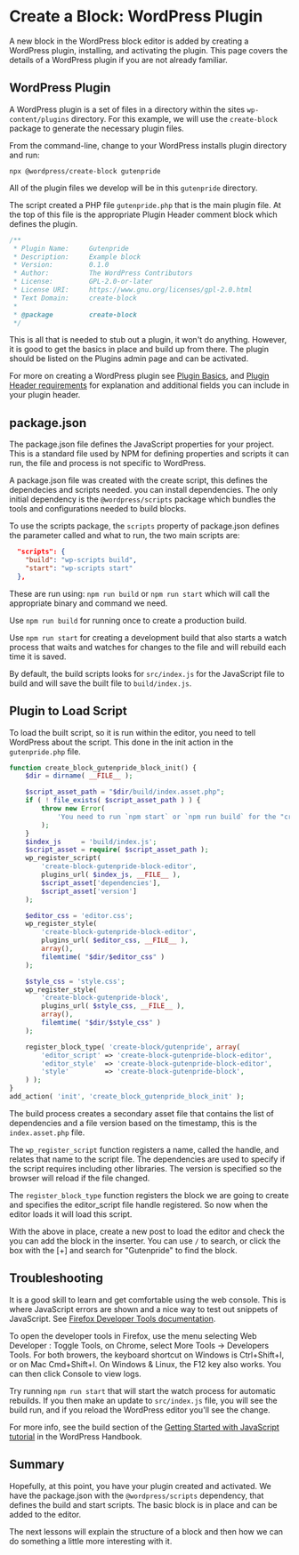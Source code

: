 # Create a Block: WordPress Plugin

A new block in the WordPress block editor is added by creating a WordPress plugin, installing, and activating the plugin. This page covers the details of a WordPress plugin if you are not already familiar.

## WordPress Plugin

A WordPress plugin is a set of files in a directory within the sites `wp-content/plugins` directory. For this example, we will use the `create-block` package to generate the necessary plugin files.

From the command-line, change to your WordPress installs plugin directory and run:

```
npx @wordpress/create-block gutenpride
```

All of the plugin files we develop will be in this `gutenpride` directory.

The script created a PHP file `gutenpride.php` that is the main plugin file. At the top of this file is the appropriate Plugin Header comment block which defines the plugin.

```php
/**
 * Plugin Name:     Gutenpride
 * Description:     Example block
 * Version:         0.1.0
 * Author:          The WordPress Contributors
 * License:         GPL-2.0-or-later
 * License URI:     https://www.gnu.org/licenses/gpl-2.0.html
 * Text Domain:     create-block
 *
 * @package         create-block
 */
```

This is all that is needed to stub out a plugin, it won't do anything. However, it is good to get the basics in place and build up from there. The plugin should be listed on the Plugins admin page and can be activated.

For more on creating a WordPress plugin see [Plugin Basics](https://developer.wordpress.org/plugins/plugin-basics/), and [Plugin Header requirements](https://developer.wordpress.org/plugins/plugin-basics/header-requirements/) for explanation and additional fields you can include in your plugin
header.

## package.json

The package.json file defines the JavaScript properties for your project. This is a standard file used by NPM for defining properties and scripts it can run, the file and process is not specific to WordPress.

A package.json file was created with the create script, this defines the dependecies and scripts needed. you can install dependencies. The only initial dependency is the `@wordpress/scripts` package which bundles the tools and configurations needed to build blocks.

To use the scripts package, the `scripts` property of package.json defines the parameter called and what to run, the two main scripts are:

```json
  "scripts": {
    "build": "wp-scripts build",
    "start": "wp-scripts start"
  },
```

These are run using: `npm run build` or `npm run start` which will call the appropriate binary and command we need.

Use `npm run build` for running once to create a production build.

Use `npm run start` for creating a development build that also starts a watch process that waits and watches for changes to the file and will rebuild each time it is saved.

By default, the build scripts looks for `src/index.js` for the JavaScript file to build and will save the built file to `build/index.js`.

## Plugin to Load Script

To load the built script, so it is run within the editor, you need to tell WordPress about the script. This done in the init action in the `gutenpride.php` file.

```php
function create_block_gutenpride_block_init() {
	$dir = dirname( __FILE__ );

	$script_asset_path = "$dir/build/index.asset.php";
	if ( ! file_exists( $script_asset_path ) ) {
		throw new Error(
			'You need to run `npm start` or `npm run build` for the "create-block/gutenpride" block first.'
		);
	}
	$index_js     = 'build/index.js';
	$script_asset = require( $script_asset_path );
	wp_register_script(
		'create-block-gutenpride-block-editor',
		plugins_url( $index_js, __FILE__ ),
		$script_asset['dependencies'],
		$script_asset['version']
	);

	$editor_css = 'editor.css';
	wp_register_style(
		'create-block-gutenpride-block-editor',
		plugins_url( $editor_css, __FILE__ ),
		array(),
		filemtime( "$dir/$editor_css" )
	);

	$style_css = 'style.css';
	wp_register_style(
		'create-block-gutenpride-block',
		plugins_url( $style_css, __FILE__ ),
		array(),
		filemtime( "$dir/$style_css" )
	);

	register_block_type( 'create-block/gutenpride', array(
		'editor_script' => 'create-block-gutenpride-block-editor',
		'editor_style'  => 'create-block-gutenpride-block-editor',
		'style'         => 'create-block-gutenpride-block',
	) );
}
add_action( 'init', 'create_block_gutenpride_block_init' );
```

The build process creates a secondary asset file that contains the list of dependencies and a file version based on the timestamp, this is the `index.asset.php` file.

The `wp_register_script` function registers a name, called the handle, and relates that name to the script file. The dependencies are used to specify if the script requires including other libraries. The version is specified so the browser will reload if the file changed.

The `register_block_type` function registers the block we are going to create and specifies the editor_script file handle registered. So now when the editor loads it will load this script.

With the above in place, create a new post to load the editor and check the you can add the block in the inserter. You can use `/` to search, or click the box with the [+] and search for "Gutenpride" to find the block.

## Troubleshooting

It is a good skill to learn and get comfortable using the web console. This is where JavaScript errors are shown and a nice way to test out snippets of JavaScript. See [Firefox Developer Tools documentation](https://developer.mozilla.org/en-US/docs/Tools).

To open the developer tools in Firefox, use the menu selecting Web Developer : Toggle Tools, on Chrome, select More Tools -> Developers Tools. For both browers, the keyboard shortcut on Windows is Ctrl+Shift+I, or on Mac Cmd+Shift+I. On Windows & Linux, the F12 key also works. You can then click Console to view logs.

Try running `npm run start` that will start the watch process for automatic rebuilds. If you then make an update to `src/index.js` file, you will see the build run, and if you reload the WordPress editor you'll see the change.

For more info, see the build section of the [Getting Started with JavaScript tutorial](/docs/designers-developers/developers/tutorials/javascript/js-build-setup.md) in the WordPress Handbook.

## Summary

Hopefully, at this point, you have your plugin created and activated. We have the package.json with the `@wordpress/scripts` dependency, that defines the build and start scripts. The basic block is in place and can be added to the editor.

The next lessons will explain the structure of a block and then how we can do something a little more interesting with it.